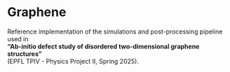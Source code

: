 # Graphene

Reference implementation of the simulations and post-processing pipeline used in  
**“Ab-initio defect study of disordered two-dimensional graphene structures”**  
(EPFL TPIV - Physics Project II, Spring 2025).
